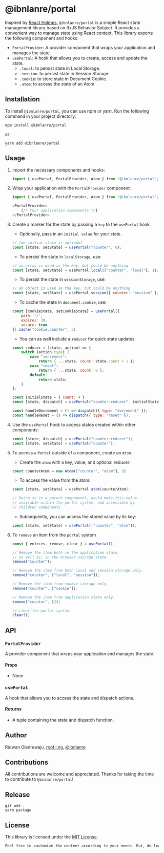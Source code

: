 # @ibnlanre/portal

Inspired by [React Holmes](https://github.com/devx-os/react-holmes), `@ibnlanre/portal` is a simple React state management library based on RxJS Behavior Subject. It provides a convenient way to manage state using React context. This library exports the following component and hooks:

- `PortalProvider`: A provider component that wraps your application and manages the state.
- `usePortal`: A hook that allows you to create, access and update the state.
    - `.local`: to persist state in Local Storage.
    - `.session`: to persist state in Session Storage.
    - `.cookie`: to store state in Document Cookie.
    - `.atom`: to access the state of an Atom.

## Installation

To install `@ibnlanre/portal`, you can use npm or yarn. Run the following command in your project directory:

```shell
npm install @ibnlanre/portal
```

or 

```shell
yarn add @ibnlanre/portal
```

## Usage

1. Import the necessary components and hooks:

    ```js
    import { usePortal, PortalProvider, Atom } from "@ibnlanre/portal";
    ```

2. Wrap your application with the `PortalProvider` component:

    ```js
    import { usePortal, PortalProvider, Atom } from "@ibnlanre/portal";

    <PortalProvider>
        {/* Your application components */}
    </PortalProvider>
    ```

3. Create a marker for the state by passing a `key` to the `usePortal` hook.
    
    - Optionally, pass in an `initial value` for your state.

    ```js
    // the initial state is optional
    const [state, setState] = usePortal("counter", 0);
    ```

    - To persist the state in `localStorage`, use:

    ```js
    // an array is used as the key, but could be anything
    const [state, setState] = usePortal.local(["counter", "local"], 1);
    ```

    - To persist the state in `sessionStorage`, use:

    ```js
    // an object is used as the key, but could be anything
    const [state, setState] = usePortal.session({ counter: "session" }, 2);
    ```

    - To cache the state in `document.cookie`, use:

    ```js
    const [cookieState, setCookieState] = usePortal({
        path: '/',
        expires: 30,
        secure: true
    }).cache("cookie.counter", 3)
    ```

    - You can as well include a `reducer` for quick state updates.

    ```js
    const reducer = (state, action) => {
        switch (action.type) {
            case "increment":
                return { ...state, count: state.count + 1 };
            case "reset":
                return { ...state, count: 0 };
            default:
                return state;
        }
    };
    
    const initialState = { count: 4 }
    const [state, dispatch] = usePortal("counter.reducer", initialState, reducer);
    
    const handleDecrement = () => dispatch({ type: "decrement" });
    const handleReset = () => dispatch({ type: "reset" });
    ```

4. Use the `usePortal` hook to access states created within other components:

    ```js
    const [store, dispatch] = usePortal("counter.reducer");
    const [state, setState] = usePortal("counter");
    ```

5. To access a `Portal` outside of a component, create an `Atom`.

    - Create the `atom` with a key, value, and optional reducer:

    ```js
    const counterAtom = new Atom(["counter", "atom"], 5)
    ```

    - To access the value from the atom:

    ```js
    const [state, setState] = usePortal.atom(counterAtom);
    
    // Doing so in a parent componenet, would make this value
    // available within the portal system, and accessible by
    // children components
    ```

    - Subsequently, you can access the stored value by its key:

    ```js
    const [state, setState] = usePortal(["counter", "atom"]);
    ```

6. To `remove` an item from the `portal` system

    ```js
    const { entries, remove, clear } = usePortal();

    // Remove the item both in the application state,
    // as well as, in the browser storage state.
    remove("counter");

    // Remove the item from both local and session storage only.
    remove("counter", ["local", "session"]);

    // Remove the item from cookie storage only.
    remove("counter", ["cookie"]);

    // Remove the item from application state only.
    remove("counter", []);

    // clear the portal system.
    clear();
    ```

## API

### `PortalProvider`
A provider component that wraps your application and manages the state.

#### Props
- None

### `usePortal`
A hook that allows you to access the state and dispatch actions.

#### Returns
- A tuple containing the state and dispatch function.

## Author

Ridwan Olanrewaju, [root.i.ng](https://www.root.i.ng), [@ibnlanre](https://linkedin.com/in/ibnlanre)

## Contributions

All contributions are welcome and appreciated. Thanks for taking the time to contribute to `@ibnlanre/portal`!

## Release

```shell
git add .
yarn package
```

## License

This library is licensed under the [MIT License](https://opensource.org/licenses/MIT).

```txt
Feel free to customize the content according to your needs. But, do leave a shoutout. Thanks 😊.
```